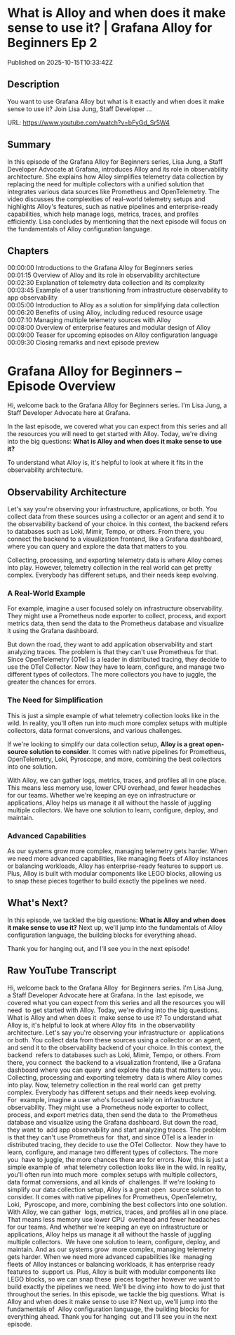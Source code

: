 # What is Alloy and when does it make sense to use it? | Grafana Alloy for Beginners Ep 2

Published on 2025-10-15T10:33:42Z

## Description

You want to use Grafana Alloy but what is it exactly and when does it make sense to use it? Join Lisa Jung, Staff Developer ...

URL: https://www.youtube.com/watch?v=bFyGd_Sr5W4

## Summary

In this episode of the Grafana Alloy for Beginners series, Lisa Jung, a Staff Developer Advocate at Grafana, introduces Alloy and its role in observability architecture. She explains how Alloy simplifies telemetry data collection by replacing the need for multiple collectors with a unified solution that integrates various data sources like Prometheus and OpenTelemetry. The video discusses the complexities of real-world telemetry setups and highlights Alloy's features, such as native pipelines and enterprise-ready capabilities, which help manage logs, metrics, traces, and profiles efficiently. Lisa concludes by mentioning that the next episode will focus on the fundamentals of Alloy configuration language.

## Chapters

00:00:00 Introductions to the Grafana Alloy for Beginners series  
00:01:15 Overview of Alloy and its role in observability architecture  
00:02:30 Explanation of telemetry data collection and its complexity  
00:03:45 Example of a user transitioning from infrastructure observability to app observability  
00:05:00 Introduction to Alloy as a solution for simplifying data collection  
00:06:20 Benefits of using Alloy, including reduced resource usage  
00:07:10 Managing multiple telemetry sources with Alloy  
00:08:00 Overview of enterprise features and modular design of Alloy  
00:09:00 Teaser for upcoming episodes on Alloy configuration language  
00:09:30 Closing remarks and next episode preview  

# Grafana Alloy for Beginners – Episode Overview

Hi, welcome back to the Grafana Alloy for Beginners series. I'm Lisa Jung, a Staff Developer Advocate here at Grafana. 

In the last episode, we covered what you can expect from this series and all the resources you will need to get started with Alloy. Today, we're diving into the big questions: **What is Alloy and when does it make sense to use it?**

To understand what Alloy is, it's helpful to look at where it fits in the observability architecture. 

## Observability Architecture

Let's say you're observing your infrastructure, applications, or both. You collect data from these sources using a collector or an agent and send it to the observability backend of your choice. In this context, the backend refers to databases such as Loki, Mimir, Tempo, or others. From there, you connect the backend to a visualization frontend, like a Grafana dashboard, where you can query and explore the data that matters to you.

Collecting, processing, and exporting telemetry data is where Alloy comes into play. However, telemetry collection in the real world can get pretty complex. Everybody has different setups, and their needs keep evolving.

### A Real-World Example

For example, imagine a user focused solely on infrastructure observability. They might use a Prometheus node exporter to collect, process, and export metrics data, then send the data to the Prometheus database and visualize it using the Grafana dashboard. 

But down the road, they want to add application observability and start analyzing traces. The problem is that they can't use Prometheus for that. Since OpenTelemetry (OTel) is a leader in distributed tracing, they decide to use the OTel Collector. Now they have to learn, configure, and manage two different types of collectors. The more collectors you have to juggle, the greater the chances for errors.

### The Need for Simplification

This is just a simple example of what telemetry collection looks like in the wild. In reality, you'll often run into much more complex setups with multiple collectors, data format conversions, and various challenges. 

If we're looking to simplify our data collection setup, **Alloy is a great open-source solution to consider**. It comes with native pipelines for Prometheus, OpenTelemetry, Loki, Pyroscope, and more, combining the best collectors into one solution. 

With Alloy, we can gather logs, metrics, traces, and profiles all in one place. This means less memory use, lower CPU overhead, and fewer headaches for our teams. Whether we're keeping an eye on infrastructure or applications, Alloy helps us manage it all without the hassle of juggling multiple collectors. We have one solution to learn, configure, deploy, and maintain.

### Advanced Capabilities

As our systems grow more complex, managing telemetry gets harder. When we need more advanced capabilities, like managing fleets of Alloy instances or balancing workloads, Alloy has enterprise-ready features to support us. Plus, Alloy is built with modular components like LEGO blocks, allowing us to snap these pieces together to build exactly the pipelines we need.

## What's Next?

In this episode, we tackled the big questions: **What is Alloy and when does it make sense to use it?** Next up, we'll jump into the fundamentals of Alloy configuration language, the building blocks for everything ahead.

Thank you for hanging out, and I'll see you in the next episode!

## Raw YouTube Transcript

Hi, welcome back to the Grafana Alloy 
for Beginners series. I'm Lisa Jung, a Staff Developer Advocate here at Grafana. In the 
last episode, we covered what you can expect from this series and all the resources you will need 
to get started with Alloy. Today, we're diving into the big questions. What is Alloy and when does it 
make sense to use it? To understand what Alloy is, it's helpful to look at where Alloy fits 
in the observability architecture. Let's say you're observing your infrastructure or 
applications or both. You collect data from these sources using a collector or an agent, 
and send it to the observability backend of your choice. In this context, the backend 
refers to databases such as Loki, Mimir, Tempo, or others. From there, you connect 
the backend to a visualization frontend, like a Grafana dashboard where you can query 
and explore the data that matters to you. Collecting, processing and exporting telemetry 
data is where Alloy comes into play. Now, telemetry collection in the real world can 
get pretty complex. Everybody has different setups and their needs keep evolving. For 
example, imagine a user who's focused solely on infrastructure observability. They might use 
a Prometheus node exporter to collect, process, and export metrics data, then send the data to 
the Prometheus database and visualize using the Grafana dashboard. But down the road, they want to 
add app observability and start analyzing traces. The problem is that they can't use Prometheus for 
that, and since OTel is a leader in distributed tracing, they decide to use the OTel Collector. 
Now they have to learn, configure, and manage two different types of collectors. The more you 
have to juggle, the more chances there are for errors. Now, this is just a simple example of 
what telemetry collection looks like in the wild. In reality, you'll often run into much more 
complex setups with multiple collectors, data format conversions, and all kinds of 
challenges. If we're looking to simplify our data collection setup, Alloy is a great open 
source solution to consider. It comes with native pipelines for Prometheus, OpenTelemetry, Loki, 
Pyroscope, and more, combining the best collectors into one solution. With Alloy, we can gather 
logs, metrics, traces, and profiles all in one place. That means less memory use lower CPU 
overhead and fewer headaches for our teams. And whether we're keeping an eye on infrastructure or
applications, Alloy helps us manage it all without the hassle of juggling multiple collectors. 
We have one solution to learn, configure, deploy, and maintain. And as our systems grow 
more complex, managing telemetry gets harder. When we need more advanced capabilities like 
managing fleets of Alloy instances or balancing workloads, it has enterprise ready features to 
support us. Plus, Alloy is built with modular components like LEGO blocks, so we can snap these 
pieces together however we want to build exactly the pipelines we need. We'll be diving into 
how to do just that throughout the series. In this episode, we tackle the big questions. What 
is Alloy and when does it make sense to use it? Next up, we'll jump into the fundamentals of 
Alloy configuration language, the building blocks for everything ahead. Thank you for hanging 
out and I'll see you in the next episode.

